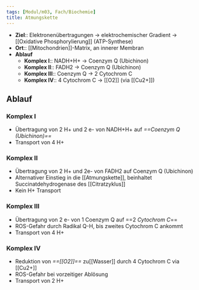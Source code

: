 ```yaml
---
tags: [Modul/m03, Fach/Biochemie]
title: Atmungskette
---
```

- **Ziel**:: Elektronenübertragungen → elektrochemischer Gradient → [[Oxidative Phosphorylierung]] (ATP-Synthese)
- **Ort**:: [[Mitochondrien]]-Matrix, an innerer Membran
- **Ablauf**
	- **Komplex I**:: NADH+H+ → Coenzym Q (Ubichinon)
	- **Komplex II**:: FADH2 → Coenzym Q (Ubichinon)
	- **Komplex III**:: Coenzym Q → 2 Cytochrom C
	- **Komplex IV**:: 4 Cytochrom C → [[O2]] (via [[Cu2+]])
## Ablauf
### Komplex I
- Übertragung von 2 H+ und 2 e- von NADH+H+ auf *==Coenzym Q (Ubichinon)==*
- Transport von 4 H+
### Komplex II
- Übertragung von 2 H+ und 2e- von FADH2 auf Coenzym Q (Ubichinon)
- Alternativer Einstieg in die [[Atmungskette]], beinhaltet Succinatdehydrogenase des [[Citratzyklus]]
- Kein H+ Transport
### Komplex III
- Übertragung von 2 e- von 1 Coenzym Q auf ==2 *Cytochrom C*==
- ROS-Gefahr durch Radikal Q-H, bis zweites Cytochrom C ankommt
- Transport von 4 H+
### Komplex IV
- Reduktion von *==[[O2]]==* zu[[Wasser]] durch 4 Cytochrom C via [[Cu2+]]
- ROS-Gefahr bei vorzeitiger Ablösung
- Transport von 2 H+